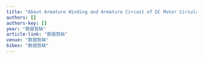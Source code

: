 ```yaml
---
title: "About Armature Winding and Armature Circuit of DC Motor Circular Current Problem(Part 1)"
authors: []
authors-key: []
year: "数据暂缺"
article-link: "数据暂缺"
venue: "数据暂缺"
bibex: "数据暂缺"
---
```

